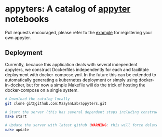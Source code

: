 # appyters: A catalog of [appyter](https://github.com/maayanLab/appyter/) notebooks

Pull requests encouraged, please refer to the [example](./appyters/example/) for registering your own appyter.

## Deployment

Currently, because this application deals with several independent appyters, we construct Dockerfiles independently for each and facilitate deployment with docker-compose.yml. In the future this can be extended to automatically generating a kubernetes deployment or simply using docker-in-docker, but for now a simple Makefile will do the trick of hosting the docker-compose on a single system.

```bash
# Download the catalog locally
git clone git@github.com:MaayanLab/appyters.git

# Start the server (this has several dependent steps including constructing dockerfiles, docker-compose and building it all)
make start

# Update the server with latest github (WARNING: this will force delete anything not tracked in your current directory, then restart the application)
make update
```

